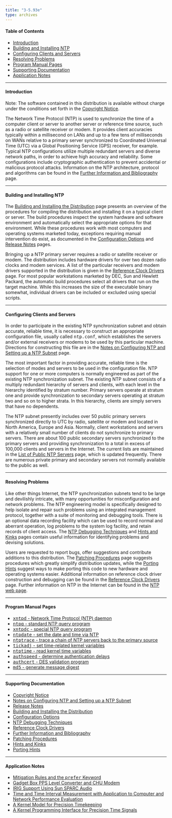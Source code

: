 ```yaml
---
title: "3-5.93e"
type: archives
---
```


#### Table of Contents

*  [Introduction](/archives/3-5.93e/#introduction)
*  [Building and Installing NTP](/archives/3-5.93e/#building-and-installing-ntp)
*  [Configuring Clients and Servers](/archives/3-5.93e/#configuring-clients-and-servers)
*  [Resolving Problems](/archives/3-5.93e/#resolving-problems)
*  [Program Manual Pages](/archives/3-5.93e/#program-manual-pages)
*  [Supporting Documentation](/archives/3-5.93e/#supporting-documentation)
*  [Application Notes](/archives/3-5.93e/#application-notes)

* * *

#### Introduction

Note: The software contained in this distribution is available without charge under the conditions set forth in the [Copyright Notice](/archives/3-5.93e/copyright).

The Network Time Protocol (NTP) is used to synchronize the time of a computer client or server to another server or reference time source, such as a radio or satellite receiver or modem. It provides client accuracies typically within a millisecond on LANs and up to a few tens of milliseconds on WANs relative to a primary server synchronized to Coordinated Universal Time (UTC) via a Global Positioning Service (GPS) receiver, for example. Typical NTP configurations utilize multiple redundant servers and diverse network paths, in order to achieve high accuracy and reliability. Some configurations include cryptographic authentication to prevent accidental or malicious protocol attacks. Information on the NTP architecture, protocol and algorithms can be found in the [Further Information and Bibliography](/archives/3-5.93e/biblio) page.

* * *

#### Building and Installing NTP

The [Building and Installing the Distribution](/archives/3-5.93e/build) page presents an overview of the procedures for compiling the distribution and installing it on a typical client or server. The build procedures inspect the system hardware and software environment and automatically select the appropriate options for that environment. While these procedures work with most computers and operating systems marketed today, exceptions requiring manual intervention do exist, as documented in the [Configuration Options](/archives/3-5.93e/config) and [Release Notes](/archives/3-5.93e/release) pages.

Bringing up a NTP primary server requires a radio or satellite receiver or modem. The distribution includes hardware drivers for over two dozen radio clocks and modem services. A list of the particular receivers and modem drivers supported in the distribution is given in the [Reference Clock Drivers](/archives/3-5.93e/refclock) page. For most popular workstations marketed by DEC, Sun and Hewlett Packard, the automatic build procedures select all drivers that run on the target machine. While this increases the size of the executable binary somewhat, individual drivers can be included or excluded using special scripts.

* * *

#### Configuring Clients and Servers

In order to participate in the existing NTP synchronization subnet and obtain accurate, reliable time, it is necessary to construct an appropriate configuration file, usually called <tt>ntp.conf</tt>, which establishes the servers and/or external receivers or modems to be used by this particular machine. Directions for constructing this file are in the [Notes on Configuring NTP and Setting up a NTP Subnet](/archives/3-5.93e/notes) page.

The most important factor in providing accurate, reliable time is the selection of modes and servers to be used in the configuration file. NTP support for one or more computers is normally engineered as part of the existing NTP synchronization subnet. The existing NTP subnet consists of a multiply redundant hierarchy of servers and clients, with each level in the hierarchy identified by stratum number. Primary servers operate at stratum one and provide synchronization to secondary servers operating at stratum two and so on to higher strata. In this hierarchy, clients are simply servers that have no dependents.

The NTP subnet presently includes over 50 public primary servers synchronized directly to UTC by radio, satellite or modem and located in North America, Europe and Asia. Normally, client workstations and servers with a relatively small number of clients do not synchronize to primary servers. There are about 100 public secondary servers synchronized to the primary servers and providing synchronization to a total in excess of 100,000 clients and servers in the Internet. The current lists are maintained in the [List of Public NTP Servers](https://support.ntp.org/bin/view/Servers/WebHome) page, which is updated frequently. There are numerous private primary and secondary servers not normally available to the public as well.

* * *

#### Resolving Problems

Like other things Internet, the NTP synchronization subnets tend to be large and devilishly intricate, with many opportunities for misconfiguration and network problems. The NTP engineering model is specifically designed to help isolate and repair such problems using an integrated management protocol, together with a suite of monitoring and debugging tools. There is an optional data recording facility which can be used to record normal and aberrant operation, log problems to the system log facility, and retain records of client access. The [NTP Debugging Techniques](/archives/3-5.93e/debug) and [Hints and Kinks](/archives/3-5.93e/hints) pages contain useful information for identifying problems and devising solutions.

Users are requested to report bugs, offer suggestions and contribute additions to this distribution. The [Patching Procedures](/archives/3-5.93e/patches) page suggests procedures which greatly simplify distribution updates, while the [Porting Hints](/archives/3-5.93e/porting) suggest ways to make porting this code to new hardware and operating systems easier. Additional information on reference clock driver construction and debugging can be found in the [Reference Clock Drivers](/archives/3-5.93e/refclock) page. Further information on NTP in the Internet can be found in the [NTP web page](https://www.ntp.org).

* * *

#### Program Manual Pages

* [<tt>xntpd</tt> - Network Time Protocol (NTP) daemon](/archives/3-5.93e/xntpd)  
* [<tt>ntpq</tt> - standard NTP query program](/archives/3-5.93e/ntpq)  
* [<tt>xntpdc</tt> - special NTP query program](/archives/3-5.93e/xntpdc)  
* [<tt>ntpdate</tt> - set the date and time via NTP](/archives/3-5.93e/ntpdate)  
* [<tt>ntptrace</tt> - trace a chain of NTP servers back to the primary source](/archives/3-5.93e/ntptrace)  
* [<tt>tickadj</tt> - set time-related kernel variables](/archives/3-5.93e/tickadj)  
* [<tt>ntptime</tt> - read kernel time variables](/archives/3-5.93e/ntptime)  
* [<tt>authspeed</tt> - determine authentication delays](/archives/3-5.93e/authspeed)  
* [<tt>authcert</tt> - DES validation program](/archives/3-5.93e/authcert)  
* [<tt>md5</tt> - generate message digest](/archives/3-5.93e/md5cert)

* * *

#### Supporting Documentation

* [Copyright Notice](/archives/3-5.93e/copyright)  
* [Notes on Configuring NTP and Setting up a NTP Subnet](/archives/3-5.93e/notes)  
* [Release Notes](/archives/3-5.93e/release)  
* [Building and Installing the Distribution](/archives/3-5.93e/build)  
* [Configuration Options](/archives/3-5.93e/config)  
* [NTP Debugging Techniques](/archives/3-5.93e/debug)  
* [Reference Clock Drivers](/archives/3-5.93e/refclock)  
* [Further Information and Bibliography](/archives/3-5.93e/biblio)  
* [Patching Procedures](/archives/3-5.93e/patches)  
* [Hints and Kinks](/archives/3-5.93e/hints)  
* [Porting Hints](/archives/3-5.93e/porting)

* * *

#### Application Notes

* [Mitigation Rules and the <tt>prefer</tt> Keyword](/archives/3-5.93e/prefer)  
* [Gadget Box PPS Level Converter and CHU Modem](/archives/3-5.93e/gadget)  
* [IRIG Support Using Sun SPARC Audio](/archives/3-5.93e/irig)  
* [Time and Time Interval Measurement with Application to Computer and Network Performance Evaluation](/archives/3-5.93e/measure)  
* [A Kernel Model for Precision Timekeeping](/archives/3-5.93e/kern)  
* [A Kernel Programming Interface for Precision Time Signals](/archives/3-5.93e/kernpps)